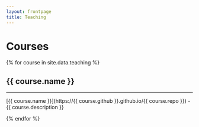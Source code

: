 ```yaml
---
layout: frontpage
title: Teaching
---
```


# Courses

{% for course in site.data.teaching %}

## {{ course.name }}

-----

[{{ course.name }}](https://{{ course.github }}.github.io/{{ course.repo }}) - {{ course.description }}

{% endfor %}


